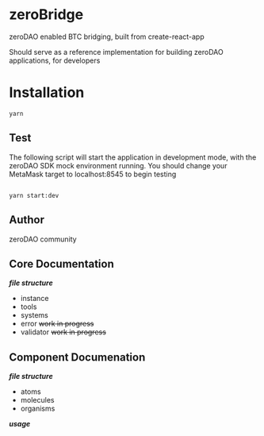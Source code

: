 # zeroBridge

zeroDAO enabled BTC bridging, built from create-react-app

Should serve as a reference implementation for building zeroDAO applications, for developers

# Installation

```shell
yarn
```

## Test


The following script will start the application in development mode, with the zeroDAO SDK mock environment running. You should change your MetaMask target to localhost:8545 to begin testing

```shell

yarn start:dev

```

## Author

zeroDAO community

## Core Documentation


**_file structure_**

- instance
- tools
- systems 
- error ~~work in progress~~
- validator ~~work in progress~~


## Component Documenation

**_file structure_** 

- atoms
- molecules
- organisms




**_usage_**

